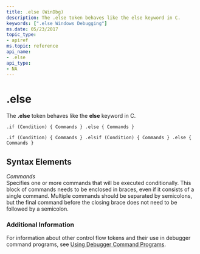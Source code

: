 ```yaml
---
title: .else (WinDbg)
description: The .else token behaves like the else keyword in C.
keywords: [".else Windows Debugging"]
ms.date: 05/23/2017
topic_type:
- apiref
ms.topic: reference
api_name:
- .else
api_type:
- NA
---
```


# .else


The **.else** token behaves like the **else** keyword in C.

```dbgcmd
.if (Condition) { Commands } .else { Commands } 

.if (Condition) { Commands } .elsif (Condition) { Commands } .else { Commands } 
```

## <span id="ddk_token_else_dbg"></span><span id="DDK_TOKEN_ELSE_DBG"></span>Syntax Elements


<span id="_______Commands______"></span><span id="_______commands______"></span><span id="_______COMMANDS______"></span> *Commands*   
Specifies one or more commands that will be executed conditionally. This block of commands needs to be enclosed in braces, even if it consists of a single command. Multiple commands should be separated by semicolons, but the final command before the closing brace does not need to be followed by a semicolon.

### <span id="Additional_Information"></span><span id="additional_information"></span><span id="ADDITIONAL_INFORMATION"></span>Additional Information

For information about other control flow tokens and their use in debugger command programs, see [Using Debugger Command Programs](using-debugger-command-programs.md).

 

 





